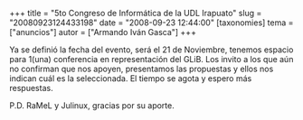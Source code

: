 +++
title = "5to Congreso de Informática de la UDL Irapuato"
slug = "20080923124433198"
date = "2008-09-23 12:44:00"
[taxonomies]
tema = ["anuncios"]
autor = ["Armando Iván Gasca"]
+++

Ya se definió la fecha del evento, será el 21 de Noviembre, tenemos
espacio para 1(una) conferencia en representación del GLiB. Los invito a
los que aún no confirman que nos apoyen, presentamos las propuestas y
ellos nos indican cuál es la seleccionada. El tiempo se agota y espero
más respuestas.

P.D. RaMeL y Julinux, gracias por su aporte.

